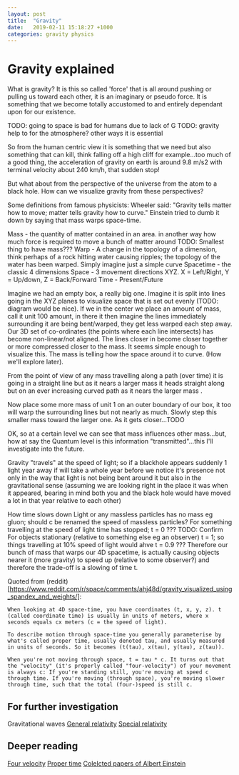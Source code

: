 ```yaml
---
layout: post
title:  "Gravity"
date:   2019-02-11 15:18:27 +1000
categories: gravity physics
---
```


# Gravity explained

What is gravity?  It is this so called 'force' that is all around pushing or pulling us toward each other, it is an imaginary or pseudo force.  It is something that we become totally accustomed to and entirely dependant upon for our existence.  

TODO: going to space is bad for humans due to lack of G
TODO: gravity help to for the atmosphere?  other ways it is essential

So from the human centric view it is something that we need but also something that can kill, think falling off a high cliff for example...too much of a good thing, the acceleration of gravity on earth is around 9.8 m/s2 with terminal velocity about 240 km/h, that sudden stop!  

But what about from the perspective of the universe from the atom to a black hole.  How can we visualize gravity from these perspectives?

Some definitions from famous physicists:
Wheeler said: "Gravity tells matter how to move; matter tells gravity how to curve."
Einstein tried to dumb it down by saying that mass warps space-time.  

Mass - the quantity of matter contained in an area. in another way how much force is required to move a bunch of matter around TODO: Smallest thing to have mass???
Warp - A change in the topology of a dimension, think perhaps of a rock hitting water causing ripples; the topology of the water has been warped.  Simply imagine just a simple curve
Spacetime - the classic 4 dimensions
  Space - 3 movement directions XYZ.  X = Left/Right, Y = Up/down, Z = Back/Forward
  Time - Present/Future

Imagine we had an empty box, a really big one.  Imagine it is split into lines going in the XYZ planes to visualize space that is set out evenly (TODO: diagram would be nice).  If we in the center we place an amount of mass, call it unit 100 amount, in there it then imagine the lines immediately surrounding it are being bent/warped, they get less warped each step away.  Our 3D set of co-ordinates (the points where each line intersects) has become non-linear/not aligned.  The lines closer in become closer together or more compressed closer to the mass.  It seems simple enough to visualize this.  The mass is telling how the space around it to curve. (How we'll explore later).  

From the point of view of any mass travelling along a path (over time) it is going in a straight line but as it nears a larger mass it heads straight along but on an ever increasing curved path as it nears the larger mass .

Now place some more mass of unit 1 on an outer boundary of our box, it too will warp the surrounding lines but not nearly as much.  Slowly step this smaller mass toward the larger one.  As it gets closer...TODO

OK, so at a certain level we can see that mass influences other mass...but, how at say the Quantum level is this information "transmitted"...this I'll investigate into the future.

Gravity "travels" at the speed of light; so if a blackhole appears suddenly 1 light year away if will take a whole year before we notice it's presence not only in the way that light is not being bent around it but also in the gravitational sense (assuming we are looking right in the place it was when it appeared, bearing in mind both you and the black hole would have moved a lot in that year relative to each other)   

How time slows down
Light or any massless particles has no mass eg gluon; should c be renamed the speed of massless particles?
For something travelling at the speed of light time has stopped; t = 0 ??? TODO: Confirm
For objects stationary (relative to something else eg an observer) t = 1; so things travelling at 10% speed of light would ahve t = 0.9 ???
Therefore our bunch of mass that warps our 4D spacetime, is actually causing objects nearer it (more gravity) to speed up (relative to some observer?) and therefore the trade-off is a slowing of time t.

Quoted from (reddit)[https://www.reddit.com/r/space/comments/ahj48d/gravity_visualized_using_spandex_and_weights/]:

```
When looking at 4D space-time, you have coordinates (t, x, y, z). t (called coordinate time) is usually in units of meters, where x seconds equals cx meters (c = the speed of light).

To describe motion through space-time you generally parameterise by what's called proper time, usually denoted tau, and usually measured in units of seconds. So it becomes (t(tau), x(tau), y(tau), z(tau)).

When you're not moving through space, t = tau * c. It turns out that the "velocity" (it's properly called "four-velocity") of your movement is always c: If you're standing still, you're moving at speed c through time. If you're moving (through space), you're moving slower through time, such that the total (four-)speed is still c.
```


## For further investigation
Gravitational waves
[General relativity](https://en.m.wikipedia.org/wiki/General_relativity)
[Special relativity](https://en.m.wikipedia.org/wiki/Special_relativity)

## Deeper reading
[Four velocity](https://en.m.wikipedia.org/wiki/Four-velocity)
[Proper time](https://en.m.wikipedia.org/wiki/Proper_time)
[Colelcted papers of Albert Einstein](https://web.archive.org/web/20120204074848/http://www.alberteinstein.info/gallery/pdf/CP6Doc30_English_pp146-200.pdf)
